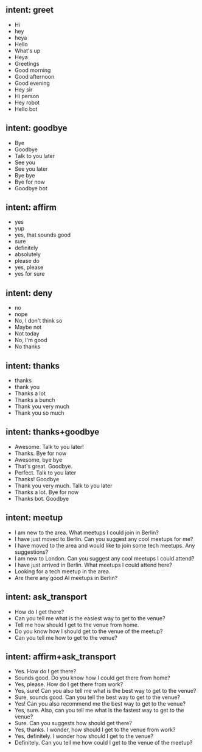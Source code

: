 ## intent: greet
- Hi
- hey
- heya
- Hello
- What's up
- Heya
- Greetings
- Good  morning
- Good afternoon
- Good evening
- Hey sir
- Hi person
- Hey robot
- Hello bot
 
 
## intent: goodbye
- Bye
- Goodbye
- Talk to you later
- See you
- See you later
- Bye bye
- Bye for now
- Goodbye bot
 
 
## intent: affirm
- yes
- yup
- yes, that sounds good
- sure
- definitely
- absolutely
- please do
- yes, please
- yes for sure



## intent: deny
- no
- nope
- No, I don't think so
- Maybe not
- Not today
- No, I'm good
- No thanks


## intent: thanks
- thanks
- thank you
- Thanks a lot
- Thanks a bunch
- Thank you very much
- Thank you so much

 
## intent: thanks+goodbye
- Awesome. Talk to you later!
- Thanks. Bye for now
- Awesome, bye bye
- That's great. Goodbye.
- Perfect. Talk to you later
- Thanks! Goodbye
- Thank you very much. Talk to you later
- Thanks a lot. Bye for now
- Thanks bot. Goodbye
 
 
## intent: meetup
- I am new to the area. What meetups I could join in Berlin? 
- I have just moved to Berlin. Can you suggest any cool meetups for me?
- I have moved to the area and would like to join some tech meetups. Any suggestions?
- I am new to London. Can you suggest any cool meetups I could attend?
- I have just arrived in Berlin. What meetups I could attend here?
- Looking for a tech meetup in the area.
- Are there any good AI meetups in Berlin?



## intent: ask_transport
- How do I get there?
- Can you tell me what is the easiest way to get to the venue?
- Tell me how should I get to the venue from home.
- Do you know how I should get to the venue of the meetup?
- Can you tell me how to get to the venue?

 
## intent: affirm+ask_transport
- Yes. How do I get there?
- Sounds good. Do you know how I could get there from home?
- Yes, please. How do I get there from work?
- Yes, sure! Can you also tell me what is the best way to get to the venue?
- Sure, sounds good. Can you tell the best way to get to the venue?
- Yes! Can you also recommend me the best way to get to the venue?
- Yes, sure. Also, can you tell me what is the fastest way to get to the venue?
- Sure. Can you suggests how should get there?
- Yes, thanks. I wonder, how should I get to the venue from work?
- Yes, definitely. I wonder how should I get to the venue?
- Definitely. Can you tell me how could I get to the venue of the meetup?
 
 